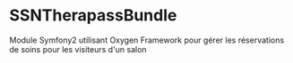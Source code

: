SSNTherapassBundle
==================

Module Symfony2 utilisant Oxygen Framework pour gérer les réservations de soins pour les visiteurs d'un salon
